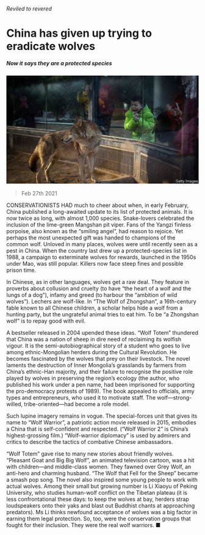 ###### Reviled to revered

# China has given up trying to eradicate wolves 

##### Now it says they are a protected species 

![image](images/20210227_CNP002_0.jpg) 

> Feb 27th 2021 


CONSERVATIONISTS HAD much to cheer about when, in early February, China published a long-awaited update to its list of protected animals. It is now twice as long, with almost 1,000 species. Snake-lovers celebrated the inclusion of the lime-green Mangshan pit viper. Fans of the Yangzi finless porpoise, also known as the “smiling angel”, had reason to rejoice. Yet perhaps the most unexpected gift was handed to champions of the common wolf. Unloved in many places, wolves were until recently seen as a pest in China. When the country last drew up a protected-species list in 1988, a campaign to exterminate wolves for rewards, launched in the 1950s under Mao, was still popular. Killers now face steep fines and possible prison time.


In Chinese, as in other languages, wolves get a raw deal. They feature in proverbs about collusion and cruelty (to have “the heart of a wolf and the lungs of a dog”), infamy and greed (to harbour the “ambition of wild wolves”). Lechers are wolf-like. In “The Wolf of Zhongshan”, a 16th-century fable known to all Chinese children, a scholar helps hide a wolf from a hunting party, but the ungrateful animal tries to eat him. To be “a Zhongshan wolf” is to repay good with evil.



A bestseller released in 2004 upended these ideas. “Wolf Totem” thundered that China was a nation of sheep in dire need of reclaiming its wolfish vigour. It is the semi-autobiographical story of a student who goes to live among ethnic-Mongolian herders during the Cultural Revolution. He becomes fascinated by the wolves that prey on their livestock. The novel laments the destruction of Inner Mongolia’s grasslands by farmers from China’s ethnic-Han majority, and their failure to recognise the positive role played by wolves in preserving the region’s ecology (the author, who published his work under a pen name, had been imprisoned for supporting the pro-democracy protests of 1989). The book appealed to officials, army types and entrepreneurs, who used it to motivate staff. The wolf—strong-willed, tribe-oriented—had become a role model.


Such lupine imagery remains in vogue. The special-forces unit that gives its name to “Wolf Warrior”, a patriotic action movie released in 2015, embodies a China that is self-confident and respected. (“Wolf Warrior 2” is China’s highest-grossing film.) “Wolf-warrior diplomacy” is used by admirers and critics to describe the tactics of combative Chinese ambassadors.


“Wolf Totem” gave rise to many new stories about friendly wolves. “Pleasant Goat and Big Big Wolf”, an animated television cartoon, was a hit with children—and middle-class women. They fawned over Grey Wolf, an anti-hero and charming husband. “The Wolf that Fell for the Sheep” became a smash pop song. The novel also inspired some young people to work with actual wolves. Among their small but growing number is Li Xiaoyu of Peking University, who studies human-wolf conflict on the Tibetan plateau (it is less confrontational these days: to keep the wolves at bay, herders strap loudspeakers onto their yaks and blast out Buddhist chants at approaching predators). Ms Li thinks newfound acceptance of wolves was a big factor in earning them legal protection. So, too, were the conservation groups that fought for their inclusion. They were the real wolf warriors. ■

